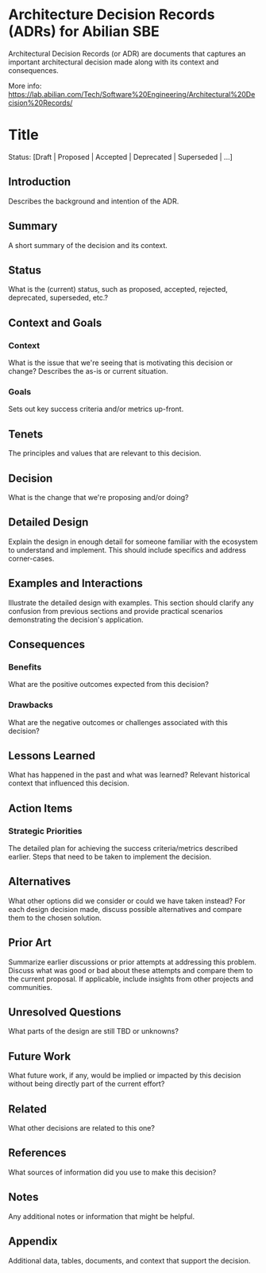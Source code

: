 # Architecture Decision Records (ADRs) for Abilian SBE

Architectural Decision Records (or ADR) are documents that captures an important architectural decision made along with its context and consequences.

More info: https://lab.abilian.com/Tech/Software%20Engineering/Architectural%20Decision%20Records/

# Title

Status: [Draft | Proposed | Accepted | Deprecated | Superseded | ...]

## Introduction

Describes the background and intention of the ADR.

## Summary

A short summary of the decision and its context.

## Status

What is the (current) status, such as proposed, accepted, rejected, deprecated, superseded, etc.?

## Context and Goals

### Context

What is the issue that we're seeing that is motivating this decision or change? Describes the as-is or current situation.

### Goals

Sets out key success criteria and/or metrics up-front.

## Tenets

The principles and values that are relevant to this decision.

## Decision

What is the change that we're proposing and/or doing?

## Detailed Design

Explain the design in enough detail for someone familiar with the ecosystem to understand and implement. This should include specifics and address corner-cases.

## Examples and Interactions

Illustrate the detailed design with examples. This section should clarify any confusion from previous sections and provide practical scenarios demonstrating the decision's application.

## Consequences

### Benefits

What are the positive outcomes expected from this decision?

### Drawbacks

What are the negative outcomes or challenges associated with this decision?

## Lessons Learned

What has happened in the past and what was learned? Relevant historical context that influenced this decision.

## Action Items

### Strategic Priorities

The detailed plan for achieving the success criteria/metrics described earlier. Steps that need to be taken to implement the decision.

## Alternatives

What other options did we consider or could we have taken instead? For each design decision made, discuss possible alternatives and compare them to the chosen solution.

## Prior Art

Summarize earlier discussions or prior attempts at addressing this problem. Discuss what was good or bad about these attempts and compare them to the current proposal. If applicable, include insights from other projects and communities.

## Unresolved Questions

What parts of the design are still TBD or unknowns?

## Future Work

What future work, if any, would be implied or impacted by this decision without being directly part of the current effort?

## Related

What other decisions are related to this one?

## References

What sources of information did you use to make this decision?

## Notes

Any additional notes or information that might be helpful.

## Appendix

Additional data, tables, documents, and context that support the decision.
